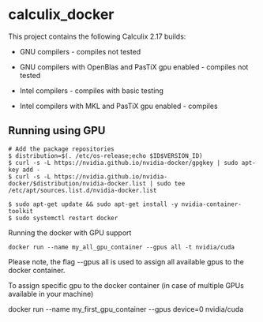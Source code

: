 # calculix_docker

This project contains the following Calculix 2.17 builds:

- GNU compilers - compiles not tested

- GNU compilers with OpenBlas and PasTiX gpu enabled - compiles not tested

- Intel compilers - compiles with basic testing

- Intel compilers with MKL and PasTiX gpu enabled - compiles


Running using GPU
------------------

```
# Add the package repositories
$ distribution=$(. /etc/os-release;echo $ID$VERSION_ID)
$ curl -s -L https://nvidia.github.io/nvidia-docker/gpgkey | sudo apt-key add -
$ curl -s -L https://nvidia.github.io/nvidia-docker/$distribution/nvidia-docker.list | sudo tee /etc/apt/sources.list.d/nvidia-docker.list

$ sudo apt-get update && sudo apt-get install -y nvidia-container-toolkit
$ sudo systemctl restart docker
```

Running the docker with GPU support

```
docker run --name my_all_gpu_container --gpus all -t nvidia/cuda
```

Please note, the flag --gpus all is used to assign all available gpus to the docker container.

To assign specific gpu to the docker container (in case of multiple GPUs available in your machine)

docker run --name my_first_gpu_container --gpus device=0 nvidia/cuda
